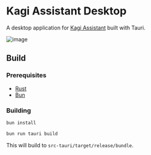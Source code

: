 # Kagi Assistant Desktop

A desktop application for [Kagi Assistant](https://kagi.com/assistant) built with Tauri.

![image](https://github.com/user-attachments/assets/4946da7f-94a8-41ff-b3ce-9ab0e8f07d4c)


## Build

### Prerequisites

- [Rust](https://www.rust-lang.org/)
- [Bun](https://bun.sh/)

### Building

```bash
bun install

bun run tauri build
```

This will build to `src-tauri/target/release/bundle`.
